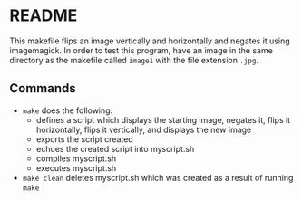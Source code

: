 # README
This makefile flips an image vertically and horizontally and negates it using imagemagick.  In order to test this program, have an image in the same directory as the makefile called `image1` with the file extension `.jpg`.

## Commands
- `make` does the following:
	- defines a script which displays the starting image, negates it, flips it horizontally, flips it vertically, and displays the new image
	- exports the script created
	- echoes the created script into myscript.sh
	- compiles myscript.sh
	- executes myscript.sh
- `make clean` deletes myscript.sh which was created as a result of running `make`
